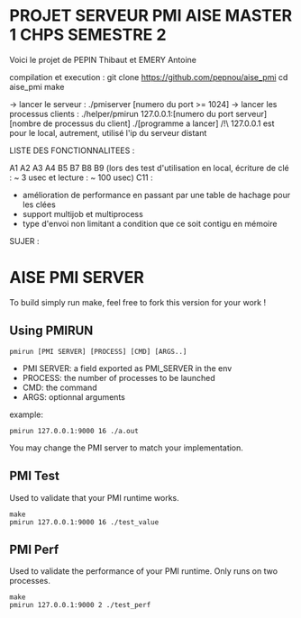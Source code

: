 # PROJET SERVEUR PMI AISE MASTER 1 CHPS SEMESTRE 2

Voici le projet de
PEPIN Thibaut et EMERY Antoine

compilation et execution :
	git clone https://github.com/pepnou/aise_pmi
	cd aise_pmi
	make

-> lancer le serveur :
	./pmiserver [numero du port >= 1024]
-> lancer les processus clients :
	./helper/pmirun 127.0.0.1:[numero du port serveur] [nombre de processus du client] ./[programme a lancer]
	/!\ 127.0.0.1 est pour le local, autrement, utilisé l'ip du serveur distant


LISTE DES FONCTIONNALITEES :

A1
A2
A3
A4
B5
B7
B8
B9 (lors des test d'utilisation en local, écriture de clé : ~ 3 usec et lecture : ~ 100 usec)
C11 :
- amélioration de performance en passant par une table de hachage pour les clées
- support multijob et multiprocess
- type d'envoi non limitant a condition que ce soit contigu en mémoire











SUJER :














# AISE PMI SERVER

To build simply run make, feel free to fork this version for your work !


## Using PMIRUN

```
pmirun [PMI SERVER] [PROCESS] [CMD] [ARGS..]
```
- PMI SERVER: a field exported as PMI_SERVER in the env
- PROCESS: the number of processes to be launched
- CMD: the command
- ARGS: optionnal arguments

example:
```
pmirun 127.0.0.1:9000 16 ./a.out
```

You may change the PMI server to match your implementation.

## PMI Test

Used to validate that your PMI runtime works.

```
make
pmirun 127.0.0.1:9000 16 ./test_value
```

## PMI Perf

Used to validate the performance of your PMI runtime.
Only runs on two processes.

```
make
pmirun 127.0.0.1:9000 2 ./test_perf
```


